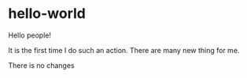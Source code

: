 # hello-world

Hello people!

It is the first time I do such an action.
There are many new thing for me.

There is no changes
